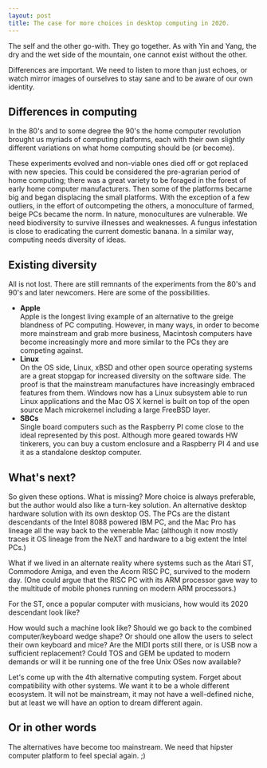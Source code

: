 ```yaml
---
layout: post
title: The case for more choices in desktop computing in 2020.
---
```


The self and the other go-with. They go together. As with Yin and Yang, the dry and the wet side of the mountain, one cannot exist without the other.

Differences are important. We need to listen to more than just echoes, or watch mirror images of ourselves to stay sane and to be aware of our own identity.

## Differences in computing
In the 80's and to some degree the 90's the home computer revolution brought us myriads of computing platforms, each with their own slightly different variations on what home computing should be (or become).

These experiments evolved and non-viable ones died off or got replaced with new species. This could be considered the pre-agrarian period of home computing; there was a great variety to be foraged in the forest of early home computer manufacturers.
Then some of the platforms became big and began displacing the small platforms. With the exception of a few outliers, in the effort of outcompeting the others, a monoculture of farmed, beige PCs became the norm.
In nature, monocultures are vulnerable. We need biodiversity to survive illnesses and weaknesses. A fungus infestation is close to eradicating the current domestic banana. 
In a similar way, computing needs diversity of ideas.

## Existing diversity

All is not lost. There are still remnants of the experiments from the 80's and 90's and later newcomers. Here are some of the possibilities.

- **Apple**  
Apple is the longest living example of an alternative to the greige blandness of PC computing. However, in many ways, in order to become more mainstream and grab more business, Macintosh computers have become increasingly more and more similar to the PCs they are competing against.
- **Linux**  
On the OS side, Linux, xBSD and other open source operating systems are a great stopgap for increased diversity on the software side. The proof is that the mainstream manufactures have increasingly embraced features from them. Windows now has a Linux subsystem able to run Linux applications and the Mac OS X kernel is built on top of the open source Mach microkernel including a large FreeBSD layer.
- **SBCs**  
Single board computers such as the Raspberry PI come close to the ideal represented by this post. Although more geared towards HW tinkerers, you can buy a custom enclosure and a Raspberry PI 4 and use it as a standalone desktop computer.

## What's next?

So given these options. What is missing? More choice is always preferable, but the author would also like a turn-key solution. An alternative desktop hardware solution with its own desktop OS. The PCs are the distant descendants of the Intel 8088 powered IBM PC, and the Mac Pro has lineage all the way back to the venerable Mac (although it now mostly traces it OS lineage from the NeXT and hardware to a big extent the Intel PCs.)

What if we lived in an alternate reality where systems such as the Atari ST, Commodore Amiga, and even the Acorn RISC PC, survived to the modern day. (One could argue that the RISC PC with its ARM processor gave way to the multitude of mobile phones running on modern ARM processors.) 

For the ST, once a popular computer with musicians, how would its 2020 descendant look like? 

How would such a machine look like? Should we go back to the combined computer/keyboard wedge shape? Or should one allow the users to select their own keyboard and mice? Are the MIDI ports still there, or is USB now a sufficient replacement? Could TOS and GEM be updated to modern demands or will it be running one of the free Unix OSes now available?

Let's come up with the 4th alternative computing system. Forget about compatibility with other systems. We want it to be a whole different ecosystem. It will not be mainstream, it may not have a well-defined niche, but at least we will have an option to dream different again.

## Or in other words
The alternatives have become too mainstream. We need that hipster computer platform to feel special again. ;)



